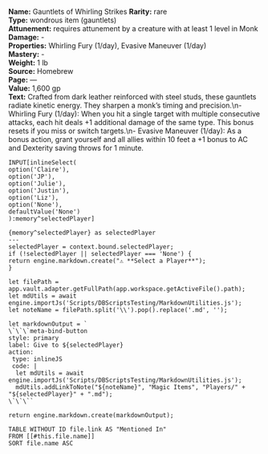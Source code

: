  **Name:** Gauntlets of Whirling Strikes
  **Rarity:** rare  
  **Type:** wondrous item (gauntlets)  
  **Attunement:** requires attunement by a creature with at least 1 level in Monk  
  **Damage:** -  
  **Properties:** Whirling Fury (1/day), Evasive Maneuver (1/day)  
  **Mastery:** -  
  **Weight:** 1 lb  
  **Source:** Homebrew  
  **Page:** —  
  **Value:** 1,600 gp  
  **Text:** Crafted from dark leather reinforced with steel studs, these gauntlets radiate kinetic energy. They sharpen a monk’s timing and precision.\n- Whirling Fury (1/day): When you hit a single target with multiple consecutive attacks, each hit deals +1 additional damage of the same type. This bonus resets if you miss or switch targets.\n- Evasive Maneuver (1/day): As a bonus action, grant yourself and all allies within 10 feet a +1 bonus to AC and Dexterity saving throws for 1 minute.
```meta-bind
INPUT[inlineSelect(
option('Claire'), 
option('JP'), 
option('Julie'), 
option('Justin'), 
option('Liz'), 
option('None'), 
defaultValue('None')
):memory^selectedPlayer]
```
  
```meta-bind-js-view
{memory^selectedPlayer} as selectedPlayer
---
selectedPlayer = context.bound.selectedPlayer;
if (!selectedPlayer || selectedPlayer === 'None') {
return engine.markdown.create("⚠️ **Select a Player**");
}

let filePath = app.vault.adapter.getFullPath(app.workspace.getActiveFile().path);
let mdUtils = await engine.importJs('Scripts/DBScriptsTesting/MarkdownUtilities.js');
let noteName = filePath.split('\\').pop().replace('.md', '');

let markdownOutput = `
\`\`\`meta-bind-button
style: primary
label: Give to ${selectedPlayer}
action:
 type: inlineJS
 code: |
  let mdUtils = await engine.importJs('Scripts/DBScriptsTesting/MarkdownUtilities.js');
  mdUtils.addLinkToNote("${noteName}", "Magic Items", "Players/" + "${selectedPlayer}" + ".md");
\`\`\``

return engine.markdown.create(markdownOutput);
```
  


```dataview
TABLE WITHOUT ID file.link AS "Mentioned In"
FROM [[#this.file.name]]
SORT file.name ASC
```
  
